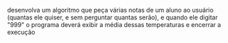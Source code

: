desenvolva um algoritmo que peça várias
notas de um aluno ao usuário (quantas ele quiser,
e sem perguntar quantas serão), e quando ele digitar
"999" o programa deverá exibir a média dessas temperaturas e
encerrar a execução

